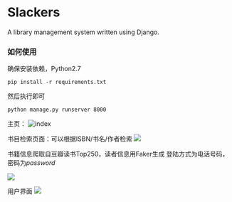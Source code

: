 # Slackers
A library management system written using Django.


### 如何使用

确保安装依赖，Python2.7
```
pip install -r requirements.txt
```

然后执行即可
```
python manage.py runserver 8000
```
主页：
![index][0]

书目检索页面：可以根据ISBN/书名/作者检索
![][1]


书籍信息爬取自豆瓣读书Top250，读者信息用Faker生成
登陆方式为电话号码，密码为*password*

![][3]

用户界面
![][4]

[0]:http://upload-images.jianshu.io/upload_images/3645027-807d0c6c55b0e878.png
[1]:http://opsfsk07z.bkt.clouddn.com/search_page.png
[3]:http://opsfsk07z.bkt.clouddn.com/reader_info.png
[4]:http://opsfsk07z.bkt.clouddn.com/profile_1.png
